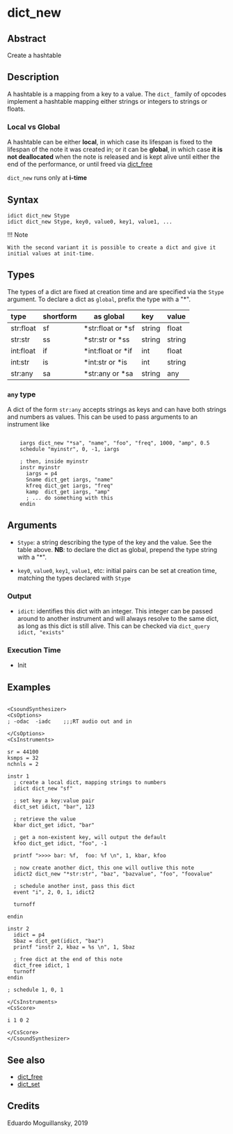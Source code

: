 # dict_new

## Abstract

Create a hashtable 

## Description

A hashtable is a mapping from a key to a value. The `dict_` family of opcodes 
implement a hashtable mapping either strings or integers to strings or floats.

### Local vs Global

A hashtable can be either **local**, in which case its lifespan is fixed to the lifespan 
of the note it was created in; or it can be **global**, in which case **it is not 
deallocated** when the note is released and is kept alive until either the end 
of the performance, or until freed via [dict_free](dict_free.md)

`dict_new` runs only at **i-time**

## Syntax

    idict dict_new Stype
    idict dict_new Stype, key0, value0, key1, value1, ...
   
!!! Note 

    With the second variant it is possible to create a dict and give it initial values at init-time. 

## Types

The types of a dict are fixed at creation time and are specified via the `Stype` argument. To declare a dict as `global`, prefix the type with a "*". 

| type      | shortform | as global         | key    | value  |
|:----------|:----------|-------------------|:-------|:-------|
| str:float | sf        | *str:float or *sf | string | float  |
| str:str   | ss        | *str:str or *ss   | string | string |
| int:float | if        | *int:float or *if | int    | float  |
| int:str   | is        | *int:str or *is   | int    | string |
| str:any   | sa        | *str:any or *sa   | string | any    |

### `any` type

A dict of the form `str:any` accepts strings as keys and can have both strings and numbers as values. This can be used to pass arguments to an instrument like

```csound

    iargs dict_new "*sa", "name", "foo", "freq", 1000, "amp", 0.5
    schedule "myinstr", 0, -1, iargs
    
    ; then, inside myinstr
    instr myinstr
      iargs = p4
      Sname dict_get iargs, "name"
      kfreq dict_get iargs, "freq"
      kamp  dict_get iargs, "amp"
      ; ... do something with this
    endin
```

## Arguments

* `Stype`: a string describing the type of the key and the value. See the table above. **NB**: to declare the dict as global, prepend the type string with a "*".

* `key0`, `value0`, `key1`, `value1`, etc: initial pairs can be set at creation time, matching 
              the types declared with `Stype` 

### Output

* `idict`: identifies this dict with an integer. This integer can be passed around to another instrument and will always resolve to the same dict, as long as this dict is still alive. This can be checked via `dict_query idict, "exists"`

### Execution Time

* Init


## Examples

```csound

<CsoundSynthesizer>
<CsOptions>
; -odac  -iadc    ;;;RT audio out and in

</CsOptions>
<CsInstruments>

sr = 44100
ksmps = 32
nchnls = 2

instr 1	
  ; create a local dict, mapping strings to numbers
  idict dict_new "sf"
  
  ; set key a key:value pair
  dict_set idict, "bar", 123

  ; retrieve the value
  kbar dict_get idict, "bar"
  
  ; get a non-existent key, will output the default
  kfoo dict_get idict, "foo", -1 

  printf ">>>> bar: %f,  foo: %f \n", 1, kbar, kfoo 

  ; now create another dict, this one will outlive this note
  idict2 dict_new "*str:str", "baz", "bazvalue", "foo", "foovalue"
  
  ; schedule another inst, pass this dict
  event "i", 2, 0, 1, idict2
  
  turnoff

endin

instr 2
  idict = p4
  Sbaz = dict_get(idict, "baz")
  printf "instr 2, kbaz = %s \n", 1, Sbaz
  
  ; free dict at the end of this note
  dict_free idict, 1
  turnoff
endin

; schedule 1, 0, 1

</CsInstruments>
<CsScore>

i 1 0 2

</CsScore>
</CsoundSynthesizer> 
```

## See also

* [dict_free](dict_free.md)
* [dict_set](dict_set.md)


## Credits

Eduardo Moguillansky, 2019
